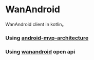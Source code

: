 # WanAndroid
WanAndroid client in kotlin。
### Using [android-mvp-architecture][1] 
### Using [wanandroid][2] open api 

[1]: https://github.com/MindorksOpenSource/android-mvp-architecture      "android-mvp-architecture" 
[2]: http://www.wanandroid.com      "wanandroid" 
